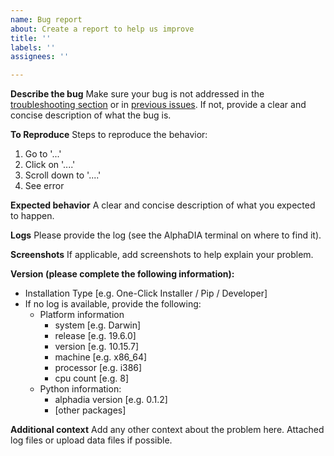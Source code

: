 ```yaml
---
name: Bug report
about: Create a report to help us improve
title: ''
labels: ''
assignees: ''

---
```


**Describe the bug**
Make sure your bug is not addressed in the [troubleshooting section](https://github.com/MannLabs/alphadia#troubleshooting) or in [previous issues](https://github.com/MannLabs/alphadia/issues?q=is%3Aissue). If not, provide a clear and concise description of what the bug is.

**To Reproduce**
Steps to reproduce the behavior:
1. Go to '...'
2. Click on '....'
3. Scroll down to '....'
4. See error

**Expected behavior**
A clear and concise description of what you expected to happen.

**Logs**
Please provide the log (see the AlphaDIA terminal on where to find it).

**Screenshots**
If applicable, add screenshots to help explain your problem.

**Version (please complete the following information):**
 - Installation Type [e.g. One-Click Installer / Pip / Developer]
 - If no log is available, provide the following:
   - Platform information
     - system    [e.g. Darwin]
     - release   [e.g. 19.6.0]
     - version   [e.g. 10.15.7]
     - machine   [e.g. x86_64]
     - processor [e.g. i386]
     - cpu count [e.g. 8]
   - Python information:
     - alphadia version [e.g. 0.1.2]
     - [other packages]

**Additional context**
Add any other context about the problem here. Attached log files or upload data files if possible.
